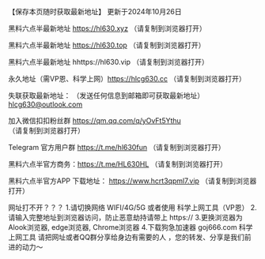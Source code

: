 【保存本页随时获取最新地址】 更新于2024年10月26日

黑料六点半最新地址 https://hl630.xyz （请复制到浏览器打开）

黑料六点半最新地址 https://hl630.top （请复制到浏览器打开）

黑料六点半最新地址 hhttps://hl630.vip （请复制到浏览器打开）

永久地址（需VP恩、科学上网）https://hlcg630.cc （请复制到浏览器打开）

失联获取最新地址： （发送任何信息到邮箱即可获取最新地址）    hlcg630@outlook.com

加入微信扣扣粉丝群 https://qm.qq.com/q/yOvFt5Ythu （请复制到浏览器打开）

Telegram 官方用户群 https://t.me/hl630fun （请复制到浏览器打开）

黑料六点半官方商务：https://t.me/HL630HL （请复制到浏览器打开）

黑料六点半官方APP 下载地址： https://www.hcrt3qpml7.vip   （请复制到浏览器打开）  

网址打不开？？？ 1.请切换网络 WIFI/4G/5G 或者使用 科学上网工具（VP恩） 2.请输入完整地址到浏览器访问，防止恶意劫持请带上 https:// 3.更换浏览器为Alook浏览器, edge浏览器, Chrome浏览器 4.下载狗急加速器 goj666.com 科学上网工具 请把网址或者QQ群分享给身边有需要的人 ，您的转发、分享是我们前进的动力～
